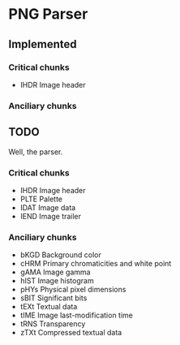 # PNG Parser


## Implemented



### Critical chunks

 - IHDR Image header

### Anciliary chunks



## TODO

Well, the parser.

### Critical chunks

 - IHDR Image header
 - PLTE Palette
 - IDAT Image data
 - IEND Image trailer


### Anciliary chunks

 - bKGD Background color
 - cHRM Primary chromaticities and white point
 - gAMA Image gamma
 - hIST Image histogram
 - pHYs Physical pixel dimensions
 - sBIT Significant bits
 - tEXt Textual data
 - tIME Image last-modification time
 - tRNS Transparency
 - zTXt Compressed textual data
